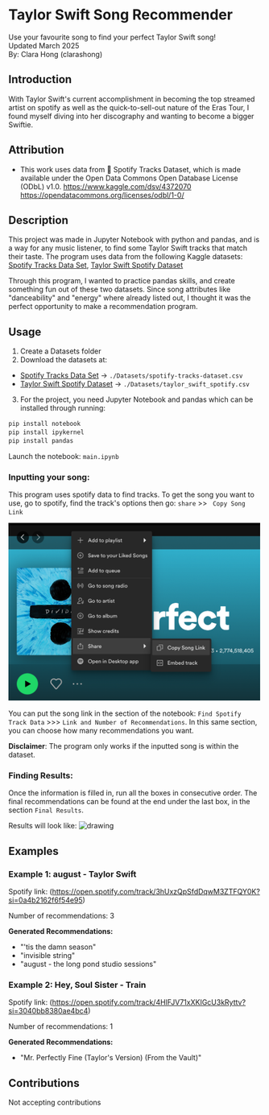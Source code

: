 # Taylor Swift Song Recommender
 Use your favourite song to find your perfect Taylor Swift song! \
 Updated March 2025  
 By: Clara Hong (clarashong)

 ## Introduction
With Taylor Swift's current accomplishment in becoming the top streamed artist on spotify as well as the quick-to-sell-out nature of the Eras Tour, I found myself diving into her discography and wanting to become a bigger Swiftie. 

## Attribution
- This work uses data from 🎹 Spotify Tracks Dataset, which is made available under the Open Data Commons Open Database License (ODbL) v1.0. https://www.kaggle.com/dsv/4372070 https://opendatacommons.org/licenses/odbl/1-0/

 ## Description 
This project was made in Jupyter Notebook with python and pandas, and is a way for any music listener, to find some Taylor Swift tracks that match their taste. The program uses data from the following Kaggle datasets: [Spotify Tracks Data Set](https://www.kaggle.com/datasets/maharshipandya/-spotify-tracks-dataset), 
[Taylor Swift Spotify Dataset](https://www.kaggle.com/datasets/jarredpriester/taylor-swift-spotify-dataset/data?select=taylor_swift_spotify.csv)

Through this program, I wanted to practice pandas skills, and create something fun out of these two datasets. Since song attributes like "danceability" and "energy" where already listed out, I thought it was the perfect opportunity to make a recommendation program. 

## Usage 
1. Create a Datasets folder
2. Download the datasets at: 
- [Spotify Tracks Data Set](https://www.kaggle.com/datasets/maharshipandya/-spotify-tracks-dataset) -> `./Datasets/spotify-tracks-dataset.csv`
- [Taylor Swift Spotify Dataset](https://www.kaggle.com/datasets/jarredpriester/taylor-swift-spotify-dataset/data?select=taylor_swift_spotify.csv) -> `./Datasets/taylor_swift_spotify.csv`

3. For the project, you need Jupyter Notebook and pandas which can be installed through running: 
```sh
pip install notebook
pip install ipykernel
pip install pandas
```
Launch the notebook: ``` main.ipynb ```

### Inputting your song: 
This program uses spotify data to find tracks. To get the song you want to use, go to spotify, find the track's options then go:  ```share``` >> ``` Copy Song Link```

<img src="Images/copyingLink.png" alt="drawing" width="500"/> 

You can put the song link in the section of the notebook: ```Find Spotify Track Data``` >>> 
```Link and Number of Recommendations```. In this same section, you can choose how many recommendations you want. 

**Disclaimer**: The program only works if the inputted song is within the dataset. 

### Finding Results: 

Once the information is filled in, run all the boxes in consecutive order. The final recommendations can be found at the end under the last box, in the section ```Final Results```. 

Results will look like: 
<img src="Images/results.png" alt="drawing" width="500"/> 

## Examples 
### Example 1: august - Taylor Swift 
Spotify link: 
(https://open.spotify.com/track/3hUxzQpSfdDqwM3ZTFQY0K?si=0a4b2162f6f54e95) 

Number of recommendations: 3

**Generated Recommendations:**
- "'tis the damn season" 
- "invisible string" 
- "august - the long pond studio sessions" 

### Example 2: Hey, Soul Sister - Train 
Spotify link:
(https://open.spotify.com/track/4HlFJV71xXKIGcU3kRyttv?si=3040bb8380ae4bc4)

Number of recommendations: 1

**Generated Recommendations:**
- "Mr. Perfectly Fine (Taylor's Version) (From the Vault)"

## Contributions
Not accepting contributions